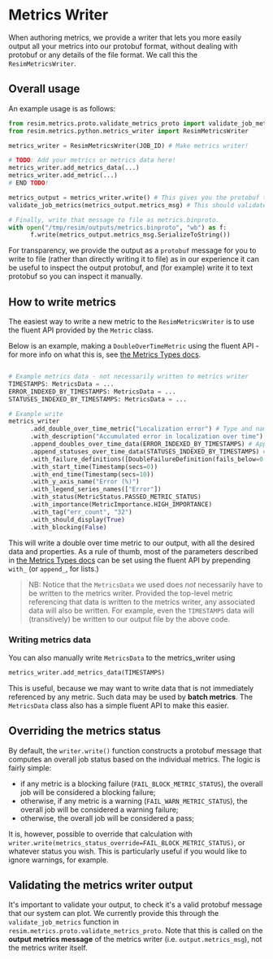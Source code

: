 # Metrics Writer

When authoring metrics, we provide a writer that lets you more easily output all your metrics into our protobuf format, without dealing with protobuf or any details of the file format. We call this the `ResimMetricsWriter`.

## Overall usage

An example usage is as follows:

```python
from resim.metrics.proto.validate_metrics_proto import validate_job_metrics
from resim.metrics.python.metrics_writer import ResimMetricsWriter

metrics_writer = ResimMetricsWriter(JOB_ID) # Make metrics writer!

# TODO: Add your metrics or metrics data here!
metrics_writer.add_metrics_data(...)
metrics_writer.add_metric(...)
# END TODO!

metrics_output = metrics_writer.write() # This gives you the protobuf to output!
validate_job_metrics(metrics_output.metrics_msg) # This should validate, if you wrote valid metrics!

# Finally, write that message to file as metrics.binproto.
with open("/tmp/resim/outputs/metrics.binproto", "wb") as f:
      f.write(metrics_output.metrics_msg.SerializeToString())
```

For transparency, we provide the output as a `protobuf` message for you to write to file (rather than directly writing it to file) as in our experience it can be useful to inspect the output protobuf, and (for example) write it to text protobuf so you can inspect it manually.

## How to write metrics

The easiest way to write a new metric to the `ResimMetricsWriter` is to use the fluent API provided by the `Metric` class.

Below is an example, making a `DoubleOverTimeMetric` using the fluent API - for more info on what this is, see [the Metrics Types docs](./metric_types.md).

```python

# Example metrics data - not necessarily written to metrics writer
TIMESTAMPS: MetricsData = ...
ERROR_INDEXED_BY_TIMESTAMPS: MetricsData = ...
STATUSES_INDEXED_BY_TIMESTAMPS: MetricsData = ...

# Example write
metrics_writer
      .add_double_over_time_metric("Localization error") # Type and name specified here
      .with_description("Accumulated error in localization over time")
      .append_doubles_over_time_data(ERROR_INDEXED_BY_TIMESTAMPS) # Append a single data series, as we only want to plot one
      .append_statuses_over_time_data(STATUSES_INDEXED_BY_TIMESTAMPS) # Append associated statuses
      .with_failure_definitions([DoubleFailureDefinition(fails_below=0.0, fails_above=1.0)])
      .with_start_time(Timestamp(secs=0))
      .with_end_time(Timestamp(secs=10))
      .with_y_axis_name("Error (%)")
      .with_legend_series_names(["Error"])
      .with_status(MetricStatus.PASSED_METRIC_STATUS)
      .with_importance(MetricImportance.HIGH_IMPORTANCE)
      .with_tag("err_count", "32")
      .with_should_display(True)
      .with_blocking(False)
```

This will write a double over time metric to our output, with all the desired data and properties. As a rule of thumb, most of the parameters described in [the Metrics Types docs](./metric_types.md) can be set using the fluent API by prepending `with_` (or `append_`, for lists.)

> NB: Notice that the `MetricsData` we used does *not* necessarily have to be written to the metrics writer. Provided the top-level metric referencing that data is written to the metrics writer, any associated data will also be written. For example, even the `TIMESTAMPS` data will (transitively) be written to our output file by the above code.

### Writing metrics data

You can also manually write `MetricsData` to the metrics_writer using 

```python
metrics_writer.add_metrics_data(TIMESTAMPS)
```

This is useful, because we may want to write data that is not immediately referenced by any metric. Such data may be used by **batch metrics**. The `MetricsData` class also has a simple fluent API to make this easier.

## Overriding the metrics status

By default, the `writer.write()` function constructs a protobuf message that computes an overall job status based on the individual metrics. 
The logic is fairly simple: 
- if any metric is a blocking failure (`FAIL_BLOCK_METRIC_STATUS`), the overall job will be considered a blocking failure;
- otherwise, if any metric is a warning (`FAIL_WARN_METRIC_STATUS`), the overall job will be considered a warning failure;
- otherwise, the overall job will be considered a pass;

It is, however, possible to override that calculation with `writer.write(metrics_status_override=FAIL_BLOCK_METRIC_STATUS)`, or 
whatever status you wish. This is particularly useful if you would like to ignore warnings, for example.

## Validating the metrics writer output

It's important to validate your output, to check it's a valid protobuf message that our system can plot.  We currently provide this through the `validate_job_metrics` function in `resim.metrics.proto.validate_metrics_proto`. Note that this is called on the **output metrics message** of the metrics writer (i.e. `output.metrics_msg`), not the metrics writer itself.
